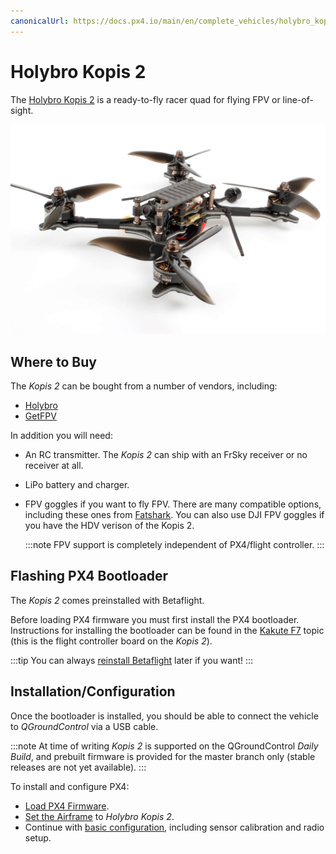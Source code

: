 ```yaml
---
canonicalUrl: https://docs.px4.io/main/en/complete_vehicles/holybro_kopis2
---
```


# Holybro Kopis 2

The [Holybro Kopis 2](https://shop.holybro.com/kopis2-6s-v2free-shipping_p1169.html) is a ready-to-fly racer quad for flying FPV or line-of-sight.

![Kopis 2](../../assets/hardware/holybro_kopis2.jpg)

## Where to Buy

The *Kopis 2* can be bought from a number of vendors, including:
- [Holybro](https://shop.holybro.com/c/kopis_0480)  <!-- item code 30069, 30070 -->
- [GetFPV](https://www.getfpv.com/holybro-kopis-2-fpv-racing-drone-pnp.html)

In addition you will need:
- An RC transmitter. The *Kopis 2* can ship with an FrSky receiver or no receiver at all.
- LiPo battery and charger.
- FPV goggles if you want to fly FPV.
  There are many compatible options, including these ones from [Fatshark](https://www.fatshark.com/product/dominator-hd-v3-fpv-headset-goggles/).
  You can also use DJI FPV goggles if you have the HDV verison of the Kopis 2.
  
  :::note
  FPV support is completely independent of PX4/flight controller.
  :::

## Flashing PX4 Bootloader

The *Kopis 2* comes preinstalled with Betaflight.

Before loading PX4 firmware you must first install the PX4 bootloader.
Instructions for installing the bootloader can be found in the [Kakute F7](../flight_controller/kakutef7.md#bootloader) topic (this is the flight controller board on the *Kopis 2*).

:::tip
You can always [reinstall Betaflight](../advanced_config/bootloader_update_from_betaflight.md#reinstall_betaflight) later if you want!
:::

## Installation/Configuration

Once the bootloader is installed, you should be able to connect the vehicle to *QGroundControl* via a USB cable.

:::note
At time of writing *Kopis 2* is supported on the QGroundControl *Daily Build*, and prebuilt firmware is provided for the master branch only (stable releases are not yet available).
:::

To install and configure PX4:
- [Load PX4 Firmware](../config/firmware.md). 
- [Set the Airframe](../config/airframe.md) to *Holybro Kopis 2*.
- Continue with [basic configuration](../config/README.md), including sensor calibration and radio setup.


